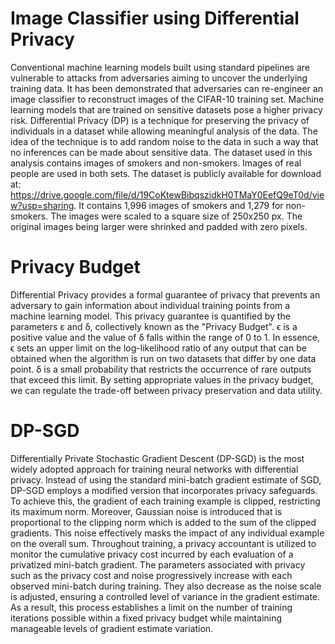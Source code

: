 # Image Classifier using Differential Privacy
Conventional machine learning models built using standard pipelines are vulnerable to attacks from adversaries aiming to uncover the underlying training data. It has been demonstrated that adversaries can re-engineer an image classifier to reconstruct images of the CIFAR-10 training set. Machine learning models that are trained on sensitive datasets pose a higher privacy risk. Differential Privacy (DP) is a technique for preserving the privacy of individuals in a dataset while allowing meaningful analysis of the data. The idea of the technique is to add random noise to the data in such a way that no inferences can be made about sensitive data. The dataset used in this analysis contains images of smokers and non-smokers. Images of real people are used in both sets. The dataset is publicly available for download at: https://drive.google.com/file/d/19CoKtewBibqszidkH0TMaY0EefQ9eT0d/view?usp=sharing. It contains 1,996 images of smokers and 1,279 for non-smokers. The images were scaled to a square size of 250x250 px. The original images being larger were shrinked and padded with zero pixels.

# Privacy Budget
Differential Privacy provides a formal guarantee of privacy that prevents an adversary to gain information about individual training points from a machine learning model. This privacy guarantee is quantified by the parameters ε and δ, collectively known as the "Privacy Budget". ϵ is a positive value and the value of δ falls within the range of 0 to 1. In essence, ϵ sets an upper limit on the log-likelihood ratio of any output that can be obtained when the algorithm is run on two datasets that differ by one data point. δ is a small probability that restricts the occurrence of rare outputs that exceed this limit. By setting appropriate values in the privacy budget, we can regulate the trade-off between privacy preservation and data utility.

# DP-SGD
Differentially Private Stochastic Gradient Descent (DP-SGD) is the most widely adopted approach for training neural networks with differential privacy. Instead of using the standard mini-batch gradient estimate of SGD, DP-SGD employs a modified version that incorporates privacy safeguards. To achieve this, the gradient of each training example is clipped, restricting its maximum norm. Moreover, Gaussian noise is introduced that is proportional to the clipping norm which is added to the sum of the clipped gradients. This noise effectively masks the impact of any individual example on the overall sum. Throughout training, a privacy accountant is utilized to monitor the cumulative privacy cost incurred by each evaluation of a privatized mini-batch gradient. The parameters associated with privacy such as the privacy cost and noise progressively increase with each observed mini-batch during training. They also decrease as the noise scale is adjusted, ensuring a controlled level of variance in the gradient estimate. As a result, this process establishes a limit on the number of training iterations possible within a fixed privacy budget while maintaining manageable levels of gradient estimate variation.


